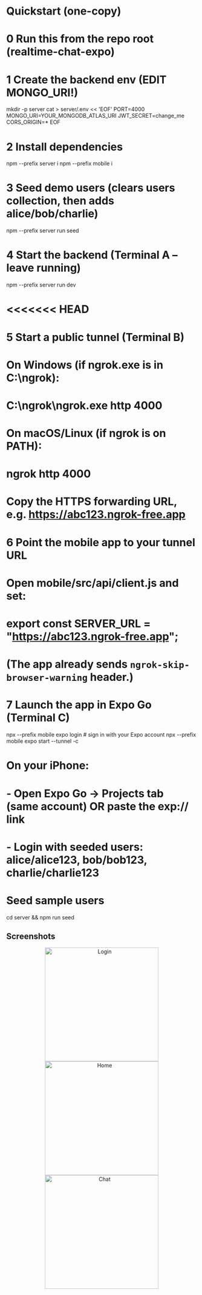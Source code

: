 # Quickstart (one-copy)

# 0 Run this from the repo root (realtime-chat-expo)

# 1 Create the backend env (EDIT MONGO_URI!)
mkdir -p server
cat > server/.env << 'EOF'
PORT=4000
MONGO_URI=YOUR_MONGODB_ATLAS_URI
JWT_SECRET=change_me
CORS_ORIGIN=*
EOF

# 2 Install dependencies
npm --prefix server i
npm --prefix mobile i

# 3 Seed demo users (clears users collection, then adds alice/bob/charlie)
npm --prefix server run seed

# 4 Start the backend (Terminal A – leave running)
npm --prefix server run dev

<<<<<<< HEAD
=======
# 5 Start a public tunnel (Terminal B)
#    On Windows (if ngrok.exe is in C:\ngrok):
#    C:\ngrok\ngrok.exe http 4000
#    On macOS/Linux (if ngrok is on PATH):
#    ngrok http 4000
# Copy the HTTPS forwarding URL, e.g. https://abc123.ngrok-free.app

# 6 Point the mobile app to your tunnel URL
# Open mobile/src/api/client.js and set:
#   export const SERVER_URL = "https://abc123.ngrok-free.app";
# (The app already sends `ngrok-skip-browser-warning` header.)

# 7 Launch the app in Expo Go (Terminal C)
npx --prefix mobile expo login          # sign in with your Expo account
npx --prefix mobile expo start --tunnel -c

# On your iPhone:
# - Open Expo Go -> Projects tab (same account) OR paste the exp:// link
# - Login with seeded users: alice/alice123, bob/bob123, charlie/charlie123

# Seed sample users
cd server && npm run seed

## Screenshots

<p style="text-align: center;">
  <img src="docs/screens/login-ios.png" alt="Login" width="300" />
  <img src="docs/screens/home-ios.png" alt="Home" width="300" />
  <img src="docs/screens/chat-ios.png" alt="Chat" width="300" />
</p>






